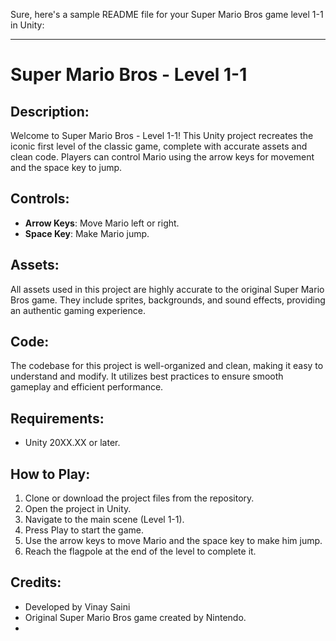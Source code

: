 Sure, here's a sample README file for your Super Mario Bros game level 1-1 in Unity:

---

# Super Mario Bros - Level 1-1

## Description:
Welcome to Super Mario Bros - Level 1-1! This Unity project recreates the iconic first level of the classic game, complete with accurate assets and clean code. Players can control Mario using the arrow keys for movement and the space key to jump.

## Controls:
- **Arrow Keys**: Move Mario left or right.
- **Space Key**: Make Mario jump.

## Assets:
All assets used in this project are highly accurate to the original Super Mario Bros game. They include sprites, backgrounds, and sound effects, providing an authentic gaming experience.

## Code:
The codebase for this project is well-organized and clean, making it easy to understand and modify. It utilizes best practices to ensure smooth gameplay and efficient performance.

## Requirements:
- Unity 20XX.XX or later.

## How to Play:
1. Clone or download the project files from the repository.
2. Open the project in Unity.
3. Navigate to the main scene (Level 1-1).
4. Press Play to start the game.
5. Use the arrow keys to move Mario and the space key to make him jump.
6. Reach the flagpole at the end of the level to complete it.

## Credits:
- Developed by Vinay Saini
- Original Super Mario Bros game created by Nintendo.
- 
